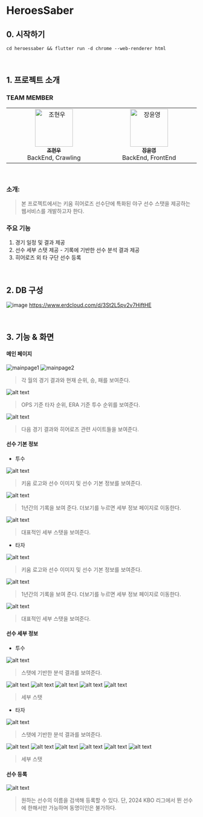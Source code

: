 # HeroesSaber

## 0. 시작하기
`cd heroessaber && flutter run -d chrome --web-renderer html `

</br>

## 1. 프로젝트 소개
### TEAM MEMBER
<table>
  <tbody>
    <tr>
      <td align="center"  width="16.66%"><a href="https://github.com/Johyeonwoooooooo"><img src="https://avatars.githubusercontent.com/u/130330546?v=4" width="100px;" alt="조현우"/><br /><sub><b>조현우</b></sub></a><br />BackEnd, Crawling</td>
        <td align="center"  width="16.66%"><a href="https://github.com/dabeann"><img src="https://avatars.githubusercontent.com/u/129532144?v=4" width="100px;" alt="장윤영"/><br /><sub><b>장윤영</b></sub></a><br />BackEnd, FrontEnd</td>
  </tbody>
</table>

</br>

### 소개: 
> 본 프로젝트에서는 키움 히어로즈 선수단에 특화된 야구 선수 스탯을 제공하는 웹서비스를 개발하고자 한다.

### 주요 기능
1. 경기 일정 및 결과 제공
2. 선수 세부 스탯 제공 - 기록에 기반한 선수 분석 결과 제공
3. 히어로즈 외 타 구단 선수 등록

</br>

## 2. DB 구성
![image](assets/image.png)
https://www.erdcloud.com/d/3St2L5pv2v7HiftHE

</br>

## 3. 기능 & 화면
#### 메인 페이지
![mainpage1](assets/image-1.png)
![mainpage2](assets/image-2.png)
> 각 월의 경기 결과와 현재 순위, 승, 패를 보여준다.

![alt text](assets/image-3.png)
> OPS 기준 타자 순위, ERA 기준 투수 순위를 보여준다.

![alt text](assets/image-4.png)
> 다음 경기 결과와 히어로즈 관련 사이트들을 보여준다.

#### 선수 기본 정보

- 투수

![alt text](assets/image-6.png)
> 키움 로고와 선수 이미지 및 선수 기본 정보를 보여준다.

![alt text](assets/image-7.png)
> 1년간의 기록을 보여 준다. 더보기를 누르면 세부 정보 페이지로 이동한다.

![alt text](assets/image-8.png)
> 대표적인 세부 스탯을 보여준다.

- 타자

![alt text](assets/image-15.png)
> 키움 로고와 선수 이미지 및 선수 기본 정보를 보여준다.

![alt text](assets/image-16.png)
> 1년간의 기록을 보여 준다. 더보기를 누르면 세부 정보 페이지로 이동한다.

![alt text](assets/image-17.png)
> 대표적인 세부 스탯을 보여준다.

#### 선수 세부 정보
- 투수

![alt text](assets/image-9.png)
> 스탯에 기반한 분석 결과를 보여준다.

![alt text](assets/image-10.png)
![alt text](assets/image-25.png)
![alt text](assets/image-26.png)
![alt text](assets/image-24.png)
![alt text](assets/image-27.png)
> 세부 스탯

- 타자

![alt text](assets/image-18.png)
> 스탯에 기반한 분석 결과를 보여준다.

![alt text](assets/image-19.png)
![alt text](assets/image-20.png)
![alt text](assets/image-21.png)
![alt text](assets/image-22.png)
![alt text](assets/image-23.png)
![alt text](assets/image-24.png)
> 세부 스탯

#### 선수 등록
![alt text](assets/image-12.png)
> 원하는 선수의 이름을 검색해 등록할 수 있다. 단, 2024 KBO 리그에서 뛴 선수에 한해서만 가능하며 동명이인은 불가하다.
